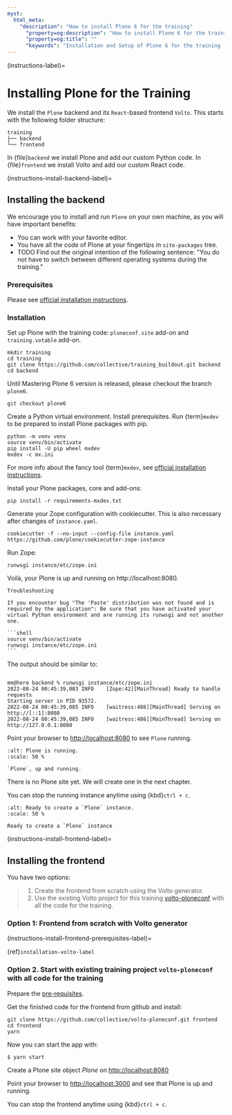 ```yaml
---
myst:
  html_meta:
    "description": "How to install Plone 6 for the training"
      "property=og:description": "How to install Plone 6 for the training"
      "property=og:title": ""
      "keywords": "Installation and Setup of Plone 6 for the training 'Mastering Plone Development'"
---
```


(instructions-label)=

# Installing Plone for the Training

We install the `Plone` backend and its `React`-based frontend `Volto`.
This starts with the following folder structure:

```text
training
├── backend
└── frontend
```

In {file}`backend` we install Plone and add our custom Python code.
In {file}`frontend` we install Volto and add our custom React code.


(instructions-install-backend-label)=

## Installing the backend

We encourage you to install and run `Plone` on your own machine, as you will have important benefits:

- You can work with your favorite editor.
- You have all the code of Plone at your fingertips in `site-packages` tree.
- TODO Find out the original intention of the following sentence: "You do not have to switch between different operating systems during the training."


### Prerequisites

Please see [official installation instructions](https://6.dev-docs.plone.org/install/source.html#installation-backend).


### Installation

Set up Plone with the training code: `ploneconf.site` add-on and `training.votable` add-on.

```shell
mkdir training
cd training
git clone https://github.com/collective/training_buildout.git backend
cd backend
```

Until Mastering Plone 6 version is released, please checkout the branch `plone6`.

```shell
git checkout plone6
```

Create a Python virtual environment.
Install prerequisites.
Run {term}`mxdev` to be prepared to install Plone packages with pip.

```shell
python -m venv venv
source venv/bin/activate
pip install -U pip wheel mxdev
mxdev -c mx.ini
```

For more info about the fancy tool {term}`mxdev`, see [official installation instructions](https://6.dev-docs.plone.org/install/source.html#installation-backend).

Install your Plone packages, core and add-ons:

```shell
pip install -r requirements-mxdev.txt
```

Generate your Zope configuration with cookiecutter.
This is also necessary after changes of `instance.yaml`.

```shell
cookiecutter -f --no-input --config-file instance.yaml https://github.com/plone/cookiecutter-zope-instance
```

Run Zope:

```shell
runwsgi instance/etc/zope.ini
```

Voilà, your Plone is up and running on http://localhost:8080.


````{note}
Troubleshooting

If you encounter bug "The 'Paste' distribution was not found and is required by the application": Be sure that you have activated your virtual Python environment and are running its runwsgi and not another one.

```shell
source venv/bin/activate
runwsgi instance/etc/zope.ini
```
````

The output should be similar to:

```shell

me@here backend % runwsgi instance/etc/zope.ini
2022-08-24 00:45:39,083 INFO    [Zope:42][MainThread] Ready to handle requests
Starting server in PID 93572.
2022-08-24 00:45:39,085 INFO    [waitress:486][MainThread] Serving on http://[::1]:8080
2022-08-24 00:45:39,085 INFO    [waitress:486][MainThread] Serving on http://127.0.0.1:8080
```


Point your browser to <http://localhost:8080> to see `Plone` running.

```{figure} _static/instructions_plone_running.png
:alt: Plone is running.
:scale: 50 %

`Plone`, up and running.
```

There is no Plone site yet.
We will create one in the next chapter.

You can stop the running instance anytime using {kbd}`ctrl + c`.

```{figure} _static/instructions_create_instance.png
:alt: Ready to create a `Plone` instance.
:scale: 50 %

Ready to create a `Plone` instance
```





(instructions-install-frontend-label)=

## Installing the frontend

You have two options:

> 1. Create the frontend from scratch using the Volto generator.
> 2. Use the existing Volto project for this training [volto-ploneconf](https://github.com/collective/volto-ploneconf) with all the code for the training.


### Option 1: Frontend from scratch with Volto generator

(instructions-install-frontend-prerequisites-label)=

{ref}`installation-volto-label`


### Option 2. Start with existing training project `volto-ploneconf` with all code for the training

Prepare the [pre-requisites](installation-volto-prerequisites-label).


Get the finished code for the frontend from github and install:

```shell
git clone https://github.com/collective/volto-ploneconf.git frontend
cd frontend
yarn
```

Now you can start the app with:

```
$ yarn start
```

Create a Plone site object *Plone* on <http://localhost:8080>

Point your browser to <http://localhost:3000> and see that Plone is up and running.

You can stop the frontend anytime using {kbd}`ctrl + c`.
